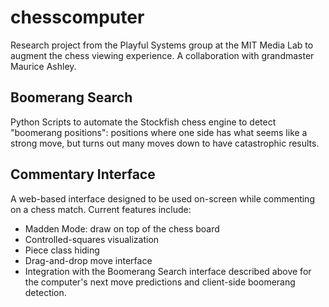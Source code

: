 chesscomputer
=============

Research project from the Playful Systems group at the MIT Media Lab to augment the chess viewing experience. A collaboration with grandmaster Maurice Ashley.

## Boomerang Search

Python Scripts to automate the Stockfish chess engine to detect "boomerang positions": positions where one side has what seems like a strong move, but turns out many moves down to have catastrophic results.

## Commentary Interface

A web-based interface designed to be used on-screen while commenting on a chess match. Current features include:

* Madden Mode: draw on top of the chess board
* Controlled-squares visualization
* Piece class hiding
* Drag-and-drop move interface
* Integration with the Boomerang Search interface described above for the computer's next move predictions and client-side boomerang detection.
